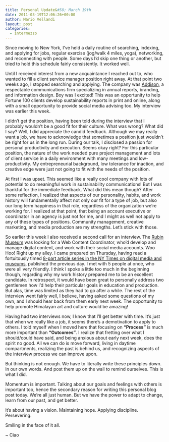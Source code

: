 ```yaml
---
title: Personal Update&#58; March 19th
date: 2011-03-19T12:06:26+00:00
author: Mario Vellandi
layout: post
categories:
  - intermezzo
---
```

Since moving to New York, I&#8217;ve held a daily routine of searching, indexing, and applying for jobs, regular exercise (jog/walk 4 miles, yoga), networking, and reconnecting with people. Some days I&#8217;d skip one thing or another, but tried to hold this schedule fairly consistently. It worked well.

Until I received interest from a new acquaintance I reached out to, who wanted to fill a client service manager position right away. At that point two weeks ago, I stopped searching and applying. The company was [Addison](http://www.addison.com), a respectable communications firm specializing in annual reports, branding, and information design. Boy was I excited! This was an opportunity to help Fortune 100 clients develop sustainability reports in print and online, along with a small opportunity to provide social media advising too. My interview was earlier this week.

I didn&#8217;t get the position, having been told during the interview that I probably wouldn&#8217;t be a good fit for their culture. What was wrong? What did I say? Well, I did appreciate the candid feedback. Although we may really want a job, we have to acknowledge that sometimes a position just wouldn&#8217;t be right for us in the long run. During our talk, I disclosed a passion for personal productivity and execution. Seems okay right? For this particular position, the nature of the work needed pure project management and lots of client service in a daily environment with many meetings and low-productivity. My entrepreneurial background, low tolerance for inaction, and creative edge were just not going to fit with the needs of the position.

At first I was upset. This seemed like a really cool company with lots of potential to do meaningful work in sustainability communications! But I was thankful for the immediate feedback. What did this mean though? After some reflection, I realized that aspects of our personality, habits, and work history will fundamentally affect not only our fit for a type of job, but also our long term happiness in that role, regardless of the organization we&#8217;re working for. I realized at that point, that being an account executive or coordinator in an agency is just not for me, and I might as well not apply to any of these types of positions. Community management, creative marketing, and media production are my strengths. Let&#8217;s stick with those.

So earlier this week I also received a second call for an interview. The [Rubin Museum](http://rmanyc.org/) was looking for a Web Content Coordinator, who&#8217;d develop and manage digital content, and work with their social media accounts. Woo Hoo! Right up my alley. I came prepared on Thursday, having read a fortuitously timed [8-part article series in the NY Times on digital media and museums](http://www.experientia.com/blog/social-media-internet-technology-and-museums/), published the previous day. I met with 5 people at once, who were all very friendly. I think I spoke a little too much in the beginning though, regarding why my work history prepared me to be an excellent candidate. In retrospect, it would have been great to personally address two gentlemen how I&#8217;d help their particular goals in education and production. But alas, time was limited as they had to go after a while. The rest of the interview went fairly well, I believe, having asked some questions of my own, and I should hear back from them early next week. The opportunity to help promote Himalayan art and culture would be amazing!

Having had two interviews now, I know that I&#8217;ll get better with time. It&#8217;s just that when we really like a job, it seems there&#8217;s a demotivation to apply to others. I told myself when I moved here that focusing on **&#8220;Process&#8221;** is much more important than **&#8220;Outcomes&#8221;**. I realize that fretting over what I should/could have said, and being anxious about early next week, does the spirit no good. All we can do is move forward, living in daytime compartments, realizing the past is behind us, and recognizing aspects of the interview process we can improve upon.

But thinking is not enough. We have to literally write these principles down. In our own words. And post them up on the wall to remind ourselves. This is what I did.

Momentum is important. Talking about our goals and feelings with others is important too, hence the secondary reason for writing this personal blog post today. We&#8217;re all just human. But we have the power to adapt to change, learn from our past, and get better.

It&#8217;s about having a vision. Maintaining hope. Applying discipline. Persevering.

Smiling in the face of it all.

~ Ciao
